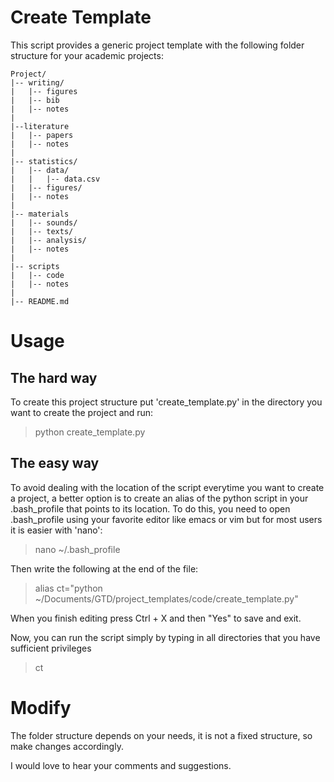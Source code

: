 # Create Template

This script provides a generic project template with the following folder structure for your academic projects:

```
Project/
|-- writing/
|   |-- figures
|   |-- bib
|   |-- notes
|
|--literature
|   |-- papers
|   |-- notes
|
|-- statistics/
|   |-- data/
|   |   |-- data.csv
|   |-- figures/
|   |-- notes
|
|-- materials
|   |-- sounds/
|   |-- texts/
|   |-- analysis/
|   |-- notes
|
|-- scripts
|   |-- code
|   |-- notes
|
|-- README.md
```

# Usage
## The hard way
To create this project structure put 'create_template.py' in the directory you want to create the project and run:

> python create_template.py



## The easy way
To avoid dealing with the location of the script everytime you want to create a project, a better option is to create an alias of the python script in your .bash_profile that points to its location. To do this, you need to open .bash_profile using your favorite editor like emacs or vim but for most users it is easier with 'nano':

> nano ~/.bash_profile

Then write the following at the end of the file:

> alias ct="python ~/Documents/GTD/project_templates/code/create_template.py"

When you finish editing press
Ctrl + X and then "Yes" to save and exit.

Now, you can run the script simply by typing in all directories that you have sufficient privileges  

> ct

# Modify
The folder structure depends on your needs, it is not a fixed structure, so make changes accordingly. 

I would love to hear your comments and suggestions.